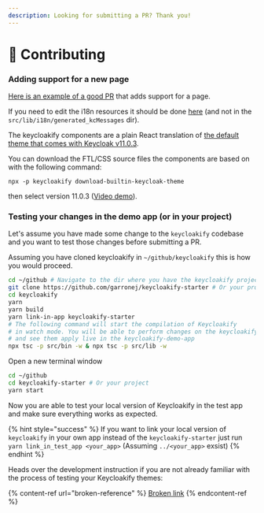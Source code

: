 ```yaml
---
description: Looking for submitting a PR? Thank you!
---
```


# 💟 Contributing

### Adding support for a new page

[Here is an example of a good PR](https://github.com/InseeFrLab/keycloakify/pull/92) that adds support for a page.

If you need to edit the i18n resources it should be done [here](https://github.com/InseeFrLab/keycloakify/blob/58c8306cf467f5884757683cf34428deba55ce57/src/lib/i18n/index.tsx#L9-L30) (and not in the `src/lib/i18n/generated_kcMessages` dir).

The keycloakify components are a plain React translation of [the default theme that comes with Keycloak v11.0.3](https://github.com/keycloak/keycloak/tree/11.0.3/themes/src/main/resources/theme/base/login).

You can download the FTL/CSS source files the components are based on with the following command:

`npx -p keycloakify download-builtin-keycloak-theme`

then select version 11.0.3 ([Video demo](https://user-images.githubusercontent.com/6702424/164304458-934b0e1d-9de7-4bb4-8a1c-e06a70b1636a.mov)).

### Testing your changes in the demo app (or in your project)

Let's assume you have made some change to the `keycloakify` codebase and you want to test those changes before submitting a PR.

Assuming you have cloned keycloakify in `~/github/keycloakify` this is how you would proceed.

```bash
cd ~/github # Navigate to the dir where you have the keycloakify project
git clone https://github.com/garronej/keycloakify-starter # Or your project
cd keycloakify
yarn
yarn build
yarn link-in-app keycloakify-starter
# The following command will start the compilation of Keycloakify
# in watch mode. You will be able to perform changes on the keycloakify code
# and see them apply live in the keycloakify-demo-app
npx tsc -p src/bin -w & npx tsc -p src/lib -w 
```

Open a new terminal window

```bash
cd ~/github
cd keycloakify-starter # Or your project
yarn start
```

Now you are able to test your local version of Keycloakify in the test app and make sure everything works as expected.

{% hint style="success" %}
If you want to link your local version of `keycloakify` in your own app instead of the `keycloakify-starter` just run `yarn link_in_test_app <your_app>` (Assuming `../<your_app>` exsist)
{% endhint %}

Heads over the development instruction if you are not already familiar with the process of testing your Keycloakify themes:

{% content-ref url="broken-reference" %}
[Broken link](broken-reference)
{% endcontent-ref %}
